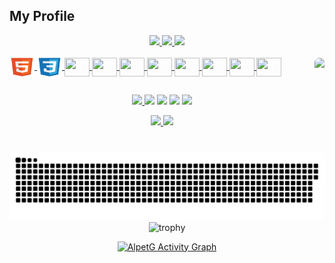 ## My Profile  
<div align="center" style="display: inline_block">
  <a href="https://github.com/alpetgexh">
  <img height="155em" src="https://github-readme-stats.vercel.app/api?username=alpetgexh&show_icons=true&theme=github_dark&include_all_commits=true&count_private=true"/>
  <img height="155em" src="https://github-readme-stats.vercel.app/api/top-langs/?username=alpetgexh&layout=compact&langs_count=7&theme=github_dark"/>
  <img height="100em" src="https://github-readme-streak-stats.herokuapp.com?user=alpetgexh&theme=github-dark-blue" />
</div>
<div style="display: inline_block"><br>
  <img align="center"  height="30" width="40" src="https://raw.githubusercontent.com/devicons/devicon/master/icons/html5/html5-original.svg">
  <img align="center"  height="30" width="40" src="https://raw.githubusercontent.com/devicons/devicon/master/icons/css3/css3-original.svg">
  <img align="center"  height="30" width="40" src="https://cdn.jsdelivr.net/gh/devicons/devicon/icons/javascript/javascript-original.svg">
  <img align="center"  height="30" width="40" src="https://upload.wikimedia.org/wikipedia/commons/thumb/d/d5/Tailwind_CSS_Logo.svg/2048px-Tailwind_CSS_Logo.svg.png">
  <img align="center"  height="30" width="40" src="https://cdn.worldvectorlogo.com/logos/alpinejs.svg">
  <img align="center"  height="30" width="40" src="https://cdn.jsdelivr.net/gh/devicons/devicon/icons/php/php-original.svg">
  <img align="center"  height="30" width="40" src="https://cdn.jsdelivr.net/gh/devicons/devicon/icons/laravel/laravel-plain-wordmark.svg">
  <img align="center"  height="30" width="40" src="https://laravel-livewire.com/img/twitter.png">
  <img align="center"  height="30" width="40" src="https://cdn.jsdelivr.net/gh/devicons/devicon/icons/mysql/mysql-original-wordmark.svg">
  <img align="center"  height="30" width="40" src="https://cdn.jsdelivr.net/gh/devicons/devicon/icons/java/java-original.svg">

  
  <img align="right"  height="150" style="border-radius:70px;" src="https://avatars.githubusercontent.com/u/50520333?s=400&u=461a8aa17176c5cfa382055973734546f2fa0269&v=4">
</div>
  
  ##
  
<div align="center"> 
   <a href = "https://drive.google.com/file/d/1u8ROCLTvdPEqE2Tfz1FVo2eVnej1Kf72/view?usp=sharing"> <img target="_blank" src="https://img.shields.io/badge/CV-Open%20CV-grey?style=for-the-badge" >
  <a href="https://www.instagram.com/alpet_gexha/" target="_blank"><img src="https://img.shields.io/badge/-Instagram-%23E4405F?style=for-the-badge&logo=instagram&logoColor=white" target="_blank"></a>
 <a href="https://discordapp.com/users/547117703064846350" target="_blank"><img src="https://img.shields.io/badge/Discord-7289DA?style=for-the-badge&logo=discord&logoColor=white" target="_blank"></a> 
  <a href = "mailto:agexha@gmail.com"><img src="https://img.shields.io/badge/Gmail-D14836?style=for-the-badge&logo=gmail&logoColor=white" target="_blank"></a>
  <a href = "https://github.com/AlpetGexh"> <img target="_blank" src="https://img.shields.io/badge/GitHub-100000?style=for-the-badge&logo=github&logoColor=white" >

    
    
   <a href = "https://www.linkedin.com/in/alpet-gexha-499b071a3/"> <img src="https://img.shields.io/badge/linkedin-0e76a8?style=for-the-badge&logo=linkedin&logoColor=white" >
 <img src="https://img.shields.io/github/followers/alpetgexh.svg?style=social&label=Follow&maxAge=2592000" ></a>
  
   ![Snake animation](https://github.com/AlpetGexh/AlpetGexh/blob/output/github-contribution-grid-snake.svg) <br>
   ![trophy](https://github-profile-trophy.vercel.app/?username=alpetgexh&theme=nord)
  <br />
  
<a href="https://github.com/AlpetGexh/"><img alt="AlpetG Activity Graph" src="https://activity-graph.herokuapp.com/graph?username=AlpetGexh&bg_color=0D1117&color=5BCDEC&line=5BCDEC&point=FFFFFF&hide_border=true" /></a> <br/> <a href="https://github.com/AlpetGexh/"><img alt="" src="https://komarev.com/ghpvc/?username=AlpetGexh" /></a>
  
</div>
  
 
